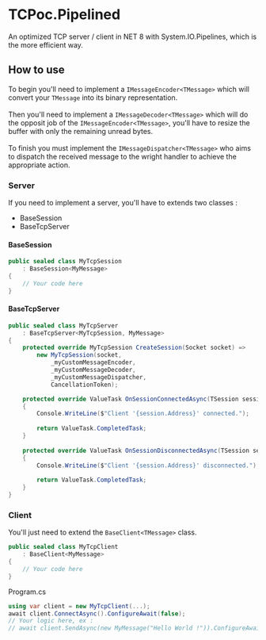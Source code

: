 # TCPoc.Pipelined
An optimized TCP server / client in NET 8 with System.IO.Pipelines, which is the more efficient way.

## How to use
To begin you'll need to implement a `IMessageEncoder<TMessage>` which will convert your `TMessage` into its binary representation. \
\
Then you'll need to implement a `IMessageDecoder<TMessage>` which will do the opposit job of the `IMessageEncoder<TMessage>`, you'll have to resize the buffer with only the remaining unread bytes. \
\
To finish you must implement the `IMessageDispatcher<TMessage>` who aims to dispatch the received message to the wright handler to achieve the appropriate action.
### Server
If you need to implement a server, you'll have to extends two classes :
- BaseSession
- BaseTcpServer 
#### BaseSession
```cs
public sealed class MyTcpSession
	: BaseSession<MyMessage>
{
	// Your code here
}
```
#### BaseTcpServer
```cs
public sealed class MyTcpServer
	: BaseTcpServer<MyTcpSession, MyMessage>
{
    protected override MyTcpSession CreateSession(Socket socket) =>
        new MyTcpSession(socket,
            _myCustomMessageEncoder,
            _myCustomMessageDecoder,
            _myCustomMessageDispatcher,
            CancellationToken);

    protected override ValueTask OnSessionConnectedAsync(TSession session)
    {
        Console.WriteLine($"Client '{session.Address}' connected.");
	    
        return ValueTask.CompletedTask;
    }
    
    protected override ValueTask OnSessionDisconnectedAsync(TSession session)
    {
        Console.WriteLine($"Client '{session.Address}' disconnected.");
	    
        return ValueTask.CompletedTask;
    }
}
```
### Client
You'll just need to extend the `BaseClient<TMessage>` class.
```cs
public sealed class MyTcpClient
	: BaseClient<MyMessage>
{
	// Your code here
}
```
Program.cs
```cs
using var client = new MyTcpClient(...);
await client.ConnectAsync().ConfigureAwait(false);
// Your logic here, ex :
// await client.SendAsync(new MyMessage("Hello World !")).ConfigureAwait(false);
```
